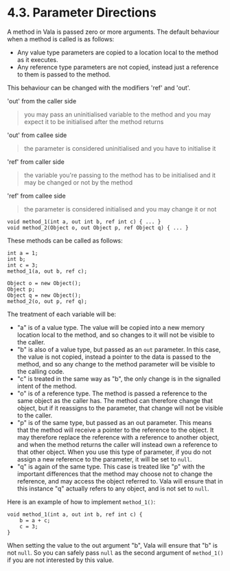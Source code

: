 # 4.3. Parameter Directions

A method in Vala is passed zero or more arguments. The default behaviour
when a method is called is as follows:

-   Any value type parameters are copied to a location local to the
    method as it executes.
-   Any reference type parameters are not copied, instead just a
    reference to them is passed to the method.

This behaviour can be changed with the modifiers 'ref' and 'out'.

'out' from the caller side

>   you may pass an uninitialised variable to the method and you may
    expect it to be initialised after the method returns

'out' from callee side

>   the parameter is considered uninitialised and you have to initialise
    it

'ref' from caller side

>   the variable you're passing to the method has to be initialised and
    it may be changed or not by the method

'ref' from callee side

>   the parameter is considered initialised and you may change it or not

```vala
void method_1(int a, out int b, ref int c) { ... }
void method_2(Object o, out Object p, ref Object q) { ... }
```

These methods can be called as follows:

```vala
int a = 1;
int b;
int c = 3;
method_1(a, out b, ref c);

Object o = new Object();
Object p;
Object q = new Object();
method_2(o, out p, ref q);
```

The treatment of each variable will be:

-   "a" is of a value type. The value will be copied into a new memory
    location local to the method, and so changes to it will not be
    visible to the caller.
-   "b" is also of a value type, but passed as an `out` parameter. In
    this case, the value is not copied, instead a pointer to the data is
    passed to the method, and so any change to the method parameter will
    be visible to the calling code.
-   "c" is treated in the same way as "b", the only change is in the
    signalled intent of the method.
-   "o" is of a reference type. The method is passed a reference to
    the same object as the caller has. The method can therefore change
    that object, but if it reassigns to the parameter, that change will
    not be visible to the caller.
-   "p" is of the same type, but passed as an out parameter. This
    means that the method will receive a pointer to the reference to the
    object. It may therefore replace the reference with a reference to
    another object, and when the method returns the caller will instead
    own a reference to that other object. When you use this type of
    parameter, if you do not assign a new reference to the parameter, it
    will be set to `null`.
-   "q" is again of the same type. This case is treated like "p"
    with the important differences that the method may choose not to
    change the reference, and may access the object referred to. Vala
    will ensure that in this instance "q" actually refers to any
    object, and is not set to `null`.

Here is an example of how to implement `method_1()`:

```vala
void method_1(int a, out int b, ref int c) {
    b = a + c;
    c = 3;
}
```

When setting the value to the out argument "b", Vala will ensure that
"b" is not `null`. So you can safely pass `null` as the second
argument of `method_1()` if you are not interested by this value.
